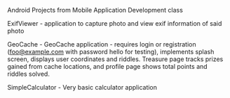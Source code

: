 Android Projects from Mobile Application Development class

ExifViewer - application to capture photo and view exif information of said photo

GeoCache - GeoCache application - requires login or registration (foo@example.com with password hello for testing), implements splash screen, displays user coordinates and riddles. Treasure page tracks prizes gained from cache locations, and profile page shows total points and riddles solved.

SimpleCalculator - Very basic calculator application
